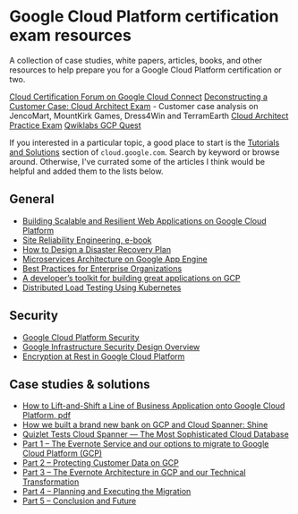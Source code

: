 # Google Cloud Platform certification exam resources

A collection of case studies, white papers, articles, books, and other resources to help prepare you for a Google Cloud Platform certification or two.

[Cloud Certification Forum on Google Cloud Connect](https://www.cloudconnect.goog/community/partners/training-credentials/cloud-certification-forum)
[Deconstructing a Customer Case: Cloud Architect Exam](https://drive.google.com/file/d/0B_Lz_rr26YL8enV6SzRWTVRyWm8/view) - Customer case analysis on JencoMart, MountKirk Games, Dress4Win and TerramEarth
[Cloud Architect Practice Exam](https://cloud.google.com/certification/practice-exam/cloud-architect)
[Qwiklabs GCP Quest](https://google.qwiklabs.com/catalog?locale=en)

If you interested in a particular topic, a good place to start is the [Tutorials and Solutions](https://cloud.google.com/docs/tutorials) section of `cloud.google.com`. Search by keyword or browse around. Otherwise, I've currated some of the articles I think would be helpful and added them to the lists below.

## General

* [Building Scalable and Resilient Web Applications on Google Cloud Platform](https://cloud.google.com/solutions/scalable-and-resilient-apps)
* [Site Reliability Engineering, e-book](https://landing.google.com/sre/book.html)
* [How to Design a Disaster Recovery Plan](https://cloud.google.com/solutions/designing-a-disaster-recovery-plan)
* [Microservices Architecture on Google App Engine](https://cloud.google.com/appengine/docs/standard/python/microservices-on-app-engine)
* [Best Practices for Enterprise Organizations](https://cloud.google.com/docs/enterprise/best-practices-for-enterprise-organizations)
* [A developer’s toolkit for building great applications on GCP](https://cloudplatform.googleblog.com/2017/12/a-developers-toolkit-for-building-great-applications-on-GCP.html)
* [Distributed Load Testing Using Kubernetes](https://cloud.google.com/solutions/distributed-load-testing-using-kubernetes)

## Security

* [Google Cloud Platform Security](https://cloud.google.com/security/)
* [Google Infrastructure Security Design Overview](https://cloud.google.com/security/security-design/)
* [Encryption at Rest in Google Cloud Platform](https://cloud.google.com/security/encryption-at-rest/default-encryption/)

## Case studies & solutions

* [How to Lift-and-Shift a Line of Business Application onto Google Cloud Platform, pdf](https://cloud.google.com/files/Lift-and-Shift-onto-Google-Cloud.pdf)
* [How we built a brand new bank on GCP and Cloud Spanner: Shine](https://cloudplatform.googleblog.com/2017/09/how-shine-built-bank-on-gcp-and-cloud-spanner.html)
* [Quizlet Tests Cloud Spanner — The Most Sophisticated Cloud Database](https://quizlet.com/blog/quizlet-cloud-spanner)
* [Part 1 – The Evernote Service and our options to migrate to Google Cloud Platform (GCP)](https://blog.evernote.com/tech/2017/02/08/part-1-evernote-service-options-migrate-google-cloud-platform-gcp/)
* [Part 2 – Protecting Customer Data on GCP](https://blog.evernote.com/tech/2017/02/08/part-2-protecting-customer-data-gcp/)
* [Part 3 – The Evernote Architecture in GCP and our Technical Transformation](https://blog.evernote.com/tech/2017/02/08/part-3-evernote-architecture-gcp-technical-transformation/)
* [Part 4 – Planning and Executing the Migration](https://blog.evernote.com/tech/2017/02/08/part-4-planning-executing-migration/)
* [Part 5 – Conclusion and Future](https://blog.evernote.com/tech/2017/02/08/part-5-conclusion-future/)


